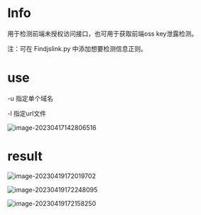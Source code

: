 # Info

用于检测前端未授权访问接口，也可用于获取前端oss key泄露检测。

注：可在 Findjslink.py 中添加想要检测信息正则。

# use

-u 指定单个域名

-l 指定url文件

![image-20230417142806516](https://xingheimg.oss-cn-guangzhou.aliyuncs.com/img/202304171428577.png)

# result

![image-20230419172019702](https://xingheimg.oss-cn-guangzhou.aliyuncs.com/img/202304191720850.png)

![image-20230419172248095](https://xingheimg.oss-cn-guangzhou.aliyuncs.com/img/202304191722140.png)

![image-20230419172158250](https://xingheimg.oss-cn-guangzhou.aliyuncs.com/img/202304191721292.png)

